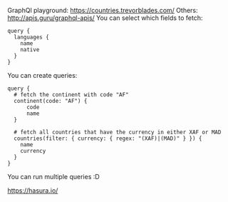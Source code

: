 GraphQl playground: https://countries.trevorblades.com/
Others: http://apis.guru/graphql-apis/
You can select which fields to fetch:
```
query {
  languages {
    name
    native
  }
}
```
You can create queries:
```
query {
  # fetch the continent with code "AF"
  continent(code: "AF") {
      code
      name
  }

  # fetch all countries that have the currency in either XAF or MAD
  countries(filter: { currency: { regex: "(XAF)|(MAD)" } }) {
    name
    currency
  }
}

```
You can run multiple queries :D

https://hasura.io/

